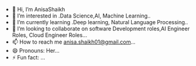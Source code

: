 - 👋 Hi, I’m AnisaShaikh 
- 👀 I’m interested in .Data Science,AI, Machine Learning..
- 🌱 I’m currently learning .Deep learning, Natural Language Processing..
- 💞️ I’m looking to collaborate on software Development roles,AI Engineer Roles, Cloud Engineer Roles...
- 📫 How to reach me anisa.shaikh01@gmail.com...
- 😄 Pronouns: Her...
- ⚡ Fun fact: ...

<!---
anisa0111/anisa0111 is a ✨ special ✨ repository because its `README.md` (this file) appears on your GitHub profile.
You can click the Preview link to take a look at your changes.
--->
